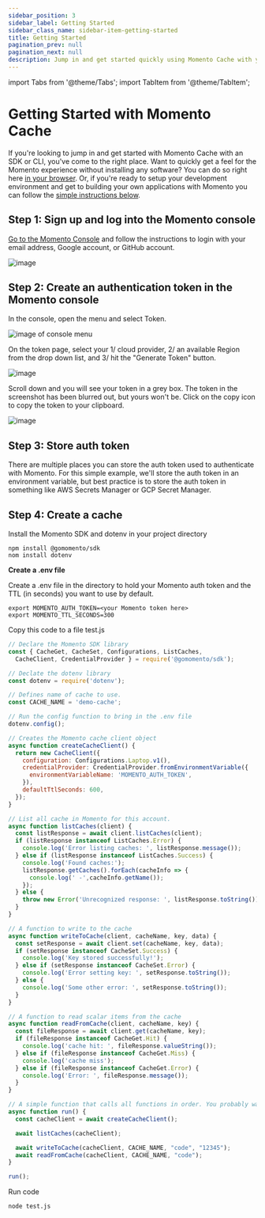```yaml
---
sidebar_position: 3
sidebar_label: Getting Started
sidebar_class_name: sidebar-item-getting-started
title: Getting Started
pagination_prev: null
pagination_next: null
description: Jump in and get started quickly using Momento Cache with your SDK of choice or CLI.
---
```


import Tabs from '@theme/Tabs';
import TabItem from '@theme/TabItem';

# Getting Started with Momento Cache
If you're looking to jump in and get started with Momento Cache with an SDK or CLI, you've come to the right place. Want to quickly get a feel for the Momento experience without installing any software? You can do so right here [in your browser](#try-our-cli-and-an-sdk-in-your-browser). Or, if you're ready to setup your development environment and get to building your own applications with Momento you can follow the [simple instructions below](#install-the-momento-command-line-interface-cli).

## Step 1: Sign up and log into the Momento console
[Go to the Momento Console](https://console.gomomento.com/) and follow the instructions to login with your email address, Google account, or GitHub account.

![image](/img/getting-started/console.png)

## Step 2: Create an authentication token in the Momento console
In the console, open the menu and select Token.

![image of console menu](/img/getting-started/auth-token.gif)

On the token page, select your 1/ cloud provider, 2/ an available Region from the drop down list, and 3/ hit the "Generate Token" button.

![image](/img/getting-started/select-provider-region.png)

Scroll down and you will see your token in a grey box. The token in the screenshot has been blurred out, but yours won't be. Click on the copy icon to copy the token to your clipboard.

![image](/img/getting-started/generated-token.png)

## Step 3: Store auth token
There are multiple places you can store the auth token used to authenticate with Momento. For this simple example, we'll store the auth token in an environment variable, but best practice is to store the auth token in something like AWS Secrets Manager or GCP Secret Manager.

## Step 4: Create a cache
<Tabs>
   <TabItem value="node" label="Node.js" default>

Install the Momento SDK and dotenv in your project directory

```cli
npm install @gomomento/sdk
nom install dotenv
```

**Create a .env file**

Create a .env file in the directory to hold your Momento auth token and the TTL (in seconds) you want to use by default.

```cli
export MOMENTO_AUTH_TOKEN=<your Momento token here>
export MOMENTO_TTL_SECONDS=300
```

Copy this code to a file test.js

```javascript
// Declare the Momento SDK library
const { CacheGet, CacheSet, Configurations, ListCaches, 
  CacheClient, CredentialProvider } = require('@gomomento/sdk');

// Declate the dotenv library
const dotenv = require('dotenv');

// Defines name of cache to use.
const CACHE_NAME = 'demo-cache';

// Run the config function to bring in the .env file
dotenv.config();

// Creates the Momento cache client object
async function createCacheClient() {
  return new CacheClient({
    configuration: Configurations.Laptop.v1(),
    credentialProvider: CredentialProvider.fromEnvironmentVariable({
      environmentVariableName: 'MOMENTO_AUTH_TOKEN',
    }),
    defaultTtlSeconds: 600,
  });
}

// List all cache in Momento for this account.
async function listCaches(client) {
  const listResponse = await client.listCaches(client);
  if (listResponse instanceof ListCaches.Error) {
    console.log('Error listing caches: ', listResponse.message());
  } else if (listResponse instanceof ListCaches.Success) {
    console.log('Found caches:');
    listResponse.getCaches().forEach(cacheInfo => {
      console.log(' -',cacheInfo.getName());
    });
  } else {
    throw new Error('Unrecognized response: ', listResponse.toString());
  }
}

// A function to write to the cache
async function writeToCache(client, cacheName, key, data) {
  const setResponse = await client.set(cacheName, key, data);
  if (setResponse instanceof CacheSet.Success) {
    console.log('Key stored successfully!');
  } else if (setResponse instanceof CacheSet.Error) {
    console.log('Error setting key: ', setResponse.toString());
  } else {
    console.log('Some other error: ', setResponse.toString());
  }
}

// A function to read scalar items from the cache
async function readFromCache(client, cacheName, key) {
  const fileResponse = await client.get(cacheName, key);
  if (fileResponse instanceof CacheGet.Hit) {
    console.log('cache hit: ', fileResponse.valueString());
  } else if (fileResponse instanceof CacheGet.Miss) {
    console.log('cache miss');
  } else if (fileResponse instanceof CacheGet.Error) {
    console.log('Error: ', fileResponse.message());
  }
}

// A simple function that calls all functions in order. You probably want more error handling.
async function run() {
  const cacheClient = await createCacheClient();

  await listCaches(cacheClient);

  await writeToCache(cacheClient, CACHE_NAME, "code", "12345");
  await readFromCache(cacheClient, CACHE_NAME, "code");
}

run();
```

Run code

```cli
node test.js
```

   </TabItem>
</Tabs>